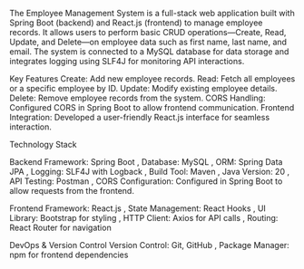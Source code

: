 The Employee Management System is a full-stack web application built with Spring Boot (backend) and React.js (frontend) to manage employee records. It allows users to perform basic CRUD operations—Create, Read, Update, and Delete—on employee data such as first name, last name, and email. The system is connected to a MySQL database for data storage and integrates logging using SLF4J for monitoring API interactions.

Key Features
Create: Add new employee records.
Read: Fetch all employees or a specific employee by ID.
Update: Modify existing employee details.
Delete: Remove employee records from the system.
CORS Handling: Configured CORS in Spring Boot to allow frontend communication.
Frontend Integration: Developed a user-friendly React.js interface for seamless interaction.

Technology Stack

Backend
Framework: Spring Boot , Database: MySQL , ORM: Spring Data JPA , Logging: SLF4J with Logback , Build Tool: Maven , Java Version: 20 , API Testing: Postman , CORS Configuration: Configured in Spring Boot to allow requests from the frontend.

Frontend
Framework: React.js , State Management: React Hooks , UI Library: Bootstrap for styling , HTTP Client: Axios for API calls , Routing: React Router for navigation

DevOps & Version Control
Version Control: Git, GitHub , Package Manager: npm for frontend dependencies
